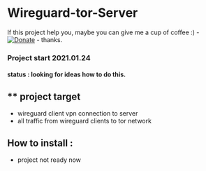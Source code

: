 # Wireguard-tor-Server 
If this project help you, maybe you can give me a cup of coffee :)  - [![Donate](https://img.shields.io/badge/Donate-PayPal-green.svg)](https://www.paypal.com/donate/?hosted_button_id=WGCNYVFKTHC3C) - thanks.

### Project start 2021.01.24
#### status : looking for ideas how to do this.

## ** project target 
* wireguard client vpn connection to server 
* all traffic from wireguard clients to tor network


## How to install :  
* project not ready now


